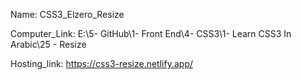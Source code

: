 
Name: CSS3_Elzero_Resize

Computer_Link: E:\5- GitHub\1- Front End\4- CSS3\1- Learn CSS3 In Arabic\25 - Resize

Hosting_link: https://css3-resize.netlify.app/

